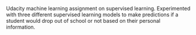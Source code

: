 Udacity machine learning assignment on supervised learning. Experimented with three different supervised learning models to make predictions if a student would drop out of school or not based on their personal information.

